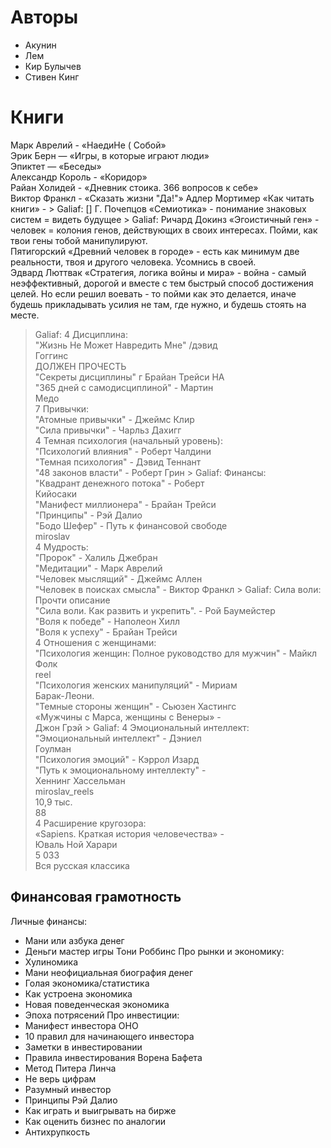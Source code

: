 # Авторы
- Акунин
- Лем
- Кир Булычев
- Стивен Кинг


# Книги

Марк Аврелий - «НаедиНе ( Собой»  
Эрик Берн — «Игры, в которые играют люди»  
Эпиктет — «Беседы»  
Александр Король - «Коридор»  
Райан Холидей - «Дневник стоика. 366 вопросов к себе»  
Виктор Франкл - «Сказать жизни "Да!"»
Адлер Мортимер «Как читать книги» - > Galiaf: [] Г. Почепцов «Семиотика» - понимание знаковых систем = видеть будущее > Galiaf: Ричард Докинз «Эгоистичный ген» - человек = колония генов, действующих в своих интересах. Пойми, как твои гены тобой манипулируют.  
Пятигорский «Древний человек в городе» - есть как минимум две реальности, твоя и другого человека. Усомнись в своей.  
﻿Эдвард Люттвак «Стратегия, логика войны и мира» - война - самый неэффективный, дорогой и вместе с тем быстрый способ достижения целей. Но если решил воевать - то пойми как это делается, иначе будешь прикладывать усилия не там, где нужно, и будешь стоять на месте.
> Galiaf: 4 Дисциплина:  
"Жизнь Не Может Навредить Мне" /дэвид  
Гоггинс  
ДОЛЖЕН ПРОЧЕСТЬ  
"Секреты дисциплины" г Брайан Трейси НА  
"365 дней с самодисциплиной" - Мартин  
Медо  
7 Привычки:  
"Атомные привычки" - Джеймс Клир  
"Сила привычки" - Чарльз Дахигг  
4 Темная психология (начальный уровень):  
"Психологий влияния" - Роберт Чалдини  
"Темная психология" - Дэвид Теннант  
"48 законов власти" - Роберт Грин > Galiaf: Финансы:  
"Квадрант денежного потока" - Роберт  
Кийосаки  
"Манифест миллионера" - Брайан Трейси  
"Принципы" - Рэй Далио  
"Бодо Шефер" - Путь к финансовой свободе  
miroslav  
4 Мудрость:  
"Пророк" - Халиль Джебран  
"Медитации" - Марк Аврелий  
"Человек мыслящий" - Джеймс Аллен  
"Человек в поисках смысла" - Виктор Франкл > Galiaf: Сила воли: Прочти описание  
"Сила воли. Как развить и укрепить". - Рой Баумейстер  
"Воля к победе" - Наполеон Хилл  
"Воля к успеху" - Брайан Трейси  
4 Отношения с женщинами:  
"Психология женщин: Полное руководство для мужчин" - Майкл Фолк  
reel  
"Психология женских манипуляций" - Мириам  
Барак-Леони.  
"Темные стороны женщин" - Сьюзен Хастингс  
«Мужчины с Марса, женщины с Венеры» -  
Джон Грэй > Galiaf: 4 Эмоциональный интеллект:  
"Эмоциональный интеллект" - Дэниел  
Гоулман  
"Психология эмоций" - Кэррол Изард  
"Путь к эмоциональному интеллекту" -  
Хеннинг Хассельман  
miroslav_reels  
10,9 тыс.  
88  
4 Расширение кругозора:  
«Sapiens. Краткая история человечества» -  
Юваль Ной Харари  
5 033  
Вся русская классика
## Финансовая грамотность 
Личные финансы:
- Мани или азбука денег
- Деньги мастер игры Тони Роббинс
Про рынки и экономику:
- Хулиномика
- Мани неофициальная биография денег
- Голая экономика/статистика
- Как устроена экономика
- Новая поведенческая экономика
- Эпоха потрясений
Про инвестиции:
- Манифест инвестора ОНО
- 10 правил для начинающего инвестора
- Заметки в инвестировании
- Правила инвестирования Ворена Бафета
- Метод Питера Линча
- Не верь цифрам
- Разумный инвестор
- Принципы Рэй Далио
- Как играть и выигрывать на бирже
- Как оценить бизнес по аналогии
- Антихрупкость